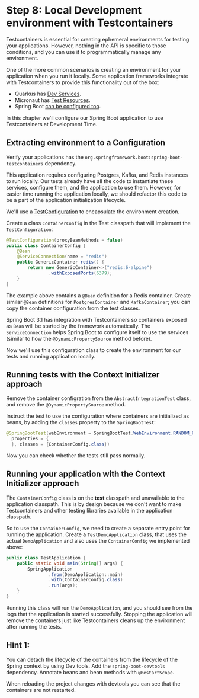 # Step 8: Local Development environment with Testcontainers

Testcontainers is essential for creating ephemeral environments for testing your applications.
However, nothing in the API is specific to those conditions, and you can use it to programmatically manage any environment.

One of the more common scenarios is creating an environment for your application when you run it locally.
Some application frameworks integrate with Testcontainers to provide this functionality out of the box:

* Quarkus has [Dev Services](https://quarkus.io/guides/dev-services).
* Micronaut has [Test Resources](https://micronaut-projects.github.io/micronaut-test-resources/latest/guide/).
* Spring Boot [can be configured too](https://docs.spring.io/spring-boot/docs/3.1.0-SNAPSHOT/reference/html/features.html#features.testing.testcontainers.at-development-time).

In this chapter we'll configure our Spring Boot application to use Testcontainers at Development Time. 

## Extracting environment to a Configuration

Verify your applications has the `org.springframework.boot:spring-boot-testcontainers` dependency. 

This application requires configuring Postgres, Kafka, and Redis instances to run locally.
Our tests already have all the code to instantiate these services, configure them, and the application to use them.
However, for easier time running the application locally, we should refactor this code to be a part of the application initialization lifecycle.

We'll use a [TestConfiguration](https://docs.spring.io/spring-boot/docs/current/api/org/springframework/boot/test/context/TestConfiguration.html) to encapsulate the environment creation.

Create a class `ContainerConfig` in the Test classpath that will implement the `TestConfiguration`:

```java
@TestConfiguration(proxyBeanMethods = false)
public class ContainerConfig {
    @Bean
    @ServiceConnection(name = "redis")
    public GenericContainer redis() {
        return new GenericContainer<>("redis:6-alpine")
                .withExposedPorts(6379);
    }
}
```

The example above contains a `@Bean` definition for a Redis container. 
Create similar `@Bean` definitions for `PostgresContainer` and `KafkaContainer`; you can copy the container configuration from the test classes.

Spring Boot 3.1 has integration with Testcontainers so containers exposed as `Bean` will be started by the framework automatically. 
The `ServiceConnection` helps Spring Boot to configure itself to use the services (similar to how the `@DynamicPropertySource` method before).

Now we'll use this configuration class to create the environment for our tests and running application locally.

## Running tests with the Context Initializer approach

Remove the container configration from the `AbstractIntegrationTest` class, and remove the `@DynamicPropertySource` method.

Instruct the test to use the configuration where containers are initialized as beans, by adding the `classes` property to the `SpringBootTest`:

```java
@SpringBootTest(webEnvironment = SpringBootTest.WebEnvironment.RANDOM_PORT,
  properties = {
  }, classes = {ContainerConfig.class})
```

Now you can check whether the tests still pass normally.

## Running your application with the Context Initializer approach

The `ContainerConfig` class is on the **test** classpath and unavailable to the application classpath.
This is by design because we don't want to make Testcontainers and other testing libraries available in the application classpath.

So to use the `ContainerConfig`, we need to create a separate entry point for running the application.
Create a `TestDemoApplication` class, that uses the actual `DemoApplication` and also uses the `ContainerConfig` we implemented above: 

```java
public class TestApplication {
    public static void main(String[] args) {
        SpringApplication
                .from(DemoApplication::main)
                .with(ContainerConfig.class)
                .run(args);
    }
}
```

Running this class will run the `DemoApplication`, and you should see from the logs that the application is started successfully.
Stopping the application will remove the containers just like Testcontainers cleans up the environment after running the tests.

## Hint 1:

You can detach the lifecycle of the containers from the lifecycle of the Spring context by using Dev tools.
Add the `spring-boot-devtools` dependency. 
Annotate beans and bean methods with `@RestartScope`.

When reloading the project changes with devtools you can see that the containers are not restarted. 